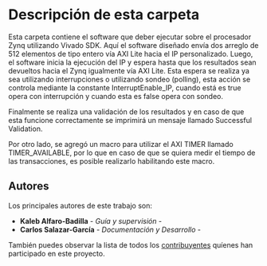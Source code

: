 # Descripción de esta carpeta

Esta carpeta contiene el software que deber ejecutar sobre el procesador Zynq utilizando Vivado SDK. Aquí el software diseñado envía dos arreglo de 512 elementos de tipo entero vía AXI Lite hacia el IP personalizado. Luego, el software inicia la ejecución del IP y espera hasta que los resultados sean devueltos hacia el Zynq igualmente vía AXI Lite. Esta espera se realiza ya sea utilizando interrupciones o utilizando sondeo (polling), esta acción se controla mediante la constante InterruptEnable_IP, cuando está es true opera con interrupción y cuando esta es false opera con sondeo.

Finalmente se realiza una validación de los resultados y en caso de que esta funcione correctamente se imprimirá un mensaje llamado Successful Validation.

Por otro lado, se agregó un macro para utilizar el AXI TIMER llamado TIMER_AVAILABLE, por lo que en caso de que se quiera medir el tiempo de las transacciones, es posible realizarlo habilitando este macro.

## Autores

Los principales autores de este trabajo son:

* **Kaleb Alfaro-Badilla** - *Guía y supervisión* - 
* **Carlos Salazar-García** - *Documentación y Desarrollo* -

También puedes observar la lista de todos los [contribuyentes](https://github.com/cadriansalazarg/InterfacesZynq/contributors) quíenes han participado en este proyecto. 
